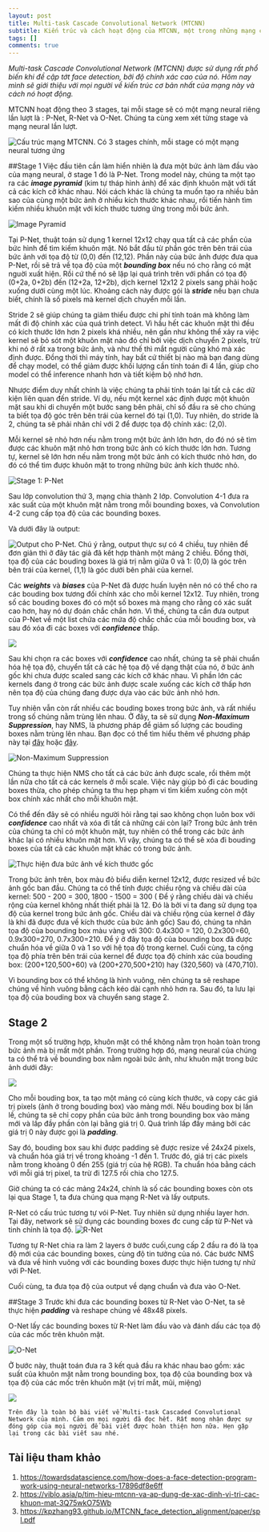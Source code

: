 ```yaml
---
layout: post
title: Multi-task Cascade Convolutional Network (MTCNN) 
subtitle: Kiến trúc và cách hoạt động của MTCNN, một trong những mạng convolutional hoạt động tốt nhất trong face detection hiện nay.
tags: []
comments: true
---
```

*Multi-task Cascade Convolutional Network (MTCNN) được sử dụng rất phổ biến khi đề cập tớt face detection, bởi độ chính xác cao của nó. Hôm nay mình sẽ giới thiệu với mọi người về kiến trúc cơ bản nhất của mạng này và cách nó hoạt động.* 

MTCNN hoạt động theo 3 stages, tại mỗi stage sẽ có một mạng neural riêng lần lượt là : P-Net, R-Net và O-Net. Chúng ta cùng xem xét từng stage và mạng neural lần lượt.

![Cấu trúc mạng MTCNN. Có 3 stages chính, mỗi stage có một mạng neural tương ứng](https://images.viblo.asia/34406778-660d-4bbf-918b-a087e193eba6.png)

##Stage 1
Việc đầu tiên cần làm hiển nhiên là đưa một bức ảnh làm đầu vào của mạng neural, ở stage 1 đó là P-Net. Trong model này, chúng ta một tạo ra các ***image pyramid*** (kim tự tháp hình ảnh) để xác định khuôn mặt với tất cả các kích cỡ khác nhau. Nói cách khác là chúng ta muốn tạo ra nhiều bản sao của cùng một bức ảnh ở nhiều kích thước khác nhau, rồi tiến hành tìm kiếm nhiều khuôn mặt với kích thước tương ứng trong mỗi bức ảnh. 

![Image Pyramid](https://cdn-images-1.medium.com/max/800/1*JH-L5EmTqj_fHEcXnzZT5Q.png)

Tại P-Net, thuật toán sử dụng 1 kernel 12x12 chạy qua tất cả các phần của bức hình để tìm kiếm khuôn mặt. Nó bắt đầu từ phần  góc trên bên trái của bức ảnh với tọa độ từ (0,0) đến (12,12). Phần này của bức ảnh được đưa qua P-Net, rồi sẽ trả về tọa độ của một ***bounding box*** nếu nó cho rằng có mặt nguời xuất hiện. Rồi cứ thế nó sẽ lặp lại quá trình trên với phần có tọa độ (0+2a, 0+2b) đến (12+2a, 12+2b), dịch kernel 12x12 2 pixels sang phải hoặc xuống dưới cùng một lúc. Khoảng cách này được gói là ***stride*** nếu bạn chưa biết, chính là số pixels mà kernel dịch chuyển mỗi lần.

Stride 2 sẽ giúp chúng ta giảm thiểu được chi phí tính toán mà không làm mất đi độ chính xác của quá trình detect. Vì hầu hết các khuôn mặt thì đều có kích thước lớn hơn 2 pixels khá nhiều, nên gần như không thể xảy ra việc kernel sẽ bỏ sót một khuôn mặt nào đó chỉ bởi việc dịch chuyển 2 pixels, trừ khi nó ở rất xa trong bức ảnh, và như thế thì mắt người cũng khó mà xác định được. Đồng thời thì máy tính, hay bất cứ thiết bị nào mà bạn đang dùng để chạy model, có thể giảm được khối lượng cần tính toán đi 4 lần, giúp cho model có thể inference nhanh hơn và tiết kiệm bộ nhớ hơn.

Nhược điểm duy nhất chính là việc chúng ta phải tính toán lại tất cả các dữ kiện liên quan đến stride. Ví dụ, nếu một kernel xác định được một khuôn mặt sau khi di chuyển một bước sang bên phải, chỉ số đầu ra sẽ cho chúng ta biết tọa độ góc trên bên trái của kernel đó tại (1,0). Tuy nhiên, do stride là 2, chúng ta sẽ phải nhân chỉ với 2 để được tọa độ chính xác: (2,0).

Mỗi kernel sẽ nhỏ hơn nếu nằm trong một bức ảnh lớn hơn, do đó nó sẽ tìm được các khuôn mặt nhỏ hơn trong bức ảnh có kích thước lớn hơn. Tương tự, kernel sẽ lớn hơn nếu nằm trong một bức ảnh có kích thước nhỏ hơn, do đó có thể tìm được khuôn mặt to trong những bức ảnh kích thước nhỏ.

![Stage 1: P-Net](https://images.viblo.asia/c2ad8543-8c46-4485-a92c-ca3a8b893b7a.png)

Sau lớp convolution thứ 3, mạng chia thành 2 lớp. Convolution 4-1 đưa ra xác suất của một khuôn mặt nằm trong mỗi bounding boxes, và Convolution 4-2 cung cấp tọa độ của các bounding boxes.

Và dưới đây là output:

![Output cho P-Net. Chú ý rằng, output thực sự có 4 chiều, tuy nhiên để đơn giản thì ở đây tác giả đã kết hợp thành một mảng 2 chiều. Đồng thời, tọa độ của các bouding boxes là giá trị nằm giữa 0 và 1: (0,0) là góc trên bên trái của kernel, (1,1) là góc dưới bên phải của kernel.](https://cdn-images-1.medium.com/max/800/1*5jhmkluZtYXUbzfi-cplIQ.png)

Các ***weights*** và ***biases*** của P-Net đã được huấn luyện nên nó có thể cho ra các bouding box tương đối chính xác cho mỗi kernel 12x12. Tuy nhiên, trong số các bouding boxes đó có một số boxes mà mạng cho rằng có xác suất cao hơn, hay nó dự đoán chắc chắn hơn. Vì thế, chúng ta cần đưa output của P-Net về một list chứa các mứa độ chắc chắc của mỗi bouding box, và sau đó xóa đi các boxes với ***confidence*** thấp. 

![](https://cdn-images-1.medium.com/max/800/1*Ml1270kY5DoN4vU9Uwwi-A.png)

Sau khi chọn ra các boxes với ***confidence*** cao nhất, chúng ta sẽ phải chuẩn hóa hệ tọa độ, chuyển tất cả các hệ tọa độ về dạng thật của nó, ở bức ảnh gốc khi chưa được scaled sang các kích cỡ khác nhau. Vì phần lớn các kernels đang ở trong các bức ảnh được scale xuống các kích cỡ thấp hơn nên tọa độ của chúng đang được dựa vào các bức ảnh nhỏ hơn.

Tuy nhiên vẫn còn rất nhiều các bouding boxes trong bức ảnh, và rất nhiều trong số chúng nằm trùng lên nhau. Ở đây, ta sẽ sử dụng ***Non-Maximum Suppression***, hay NMS, là phương pháp để giảm số lượng các bouding boxes nằm trùng lên nhau.
Bạn đọc có thể tìm hiểu thêm về phương pháp này tại [đây](https://www.coursera.org/lecture/convolutional-neural-networks/non-max-suppression-dvrjH) hoặc [đây](https://www.pyimagesearch.com/2014/11/17/non-maximum-suppression-object-detection-python/).

![Non-Maximum Suppression](https://cdn-images-1.medium.com/max/800/1*Ml1270kY5DoN4vU9Uwwi-A.png)

Chúng ta thực hiện NMS cho tất cả các bức ảnh được scale, rồi thêm một lần nữa cho tất cả các kernels ở mỗi scale. Việc này giúp bỏ đi các bouding boxes thừa, cho phép chúng ta thu hẹp phạm vi tìm kiếm xuống còn một box chính xác nhất cho mỗi khuôn mặt.

Có thể đến đây sẽ có nhiều người hỏi rằng tại sao không chọn luôn box với ***confidence*** cao nhất và xóa đi tất cả những cái còn lại? Trong bức ảnh trên của chúng ta chỉ có một khuôn mặt, tuy nhiên có thể trong các bức ảnh khác lại có nhiều khuôn mặt hơn. Vì vậy, chúng ta có thể sẽ xóa đi bouding boxes của tất cả các khuôn mặt khác có trong bức ảnh. 

![Thực hiện đưa bức ảnh về kích thước gốc](https://cdn-images-1.medium.com/max/800/1*7JWQP4FhkMxuCfzSsfFR_A.png)

Trong bức ảnh trên, box màu đỏ biểu diễn kernel 12x12, được resized về bức ảnh gốc ban đầu. Chúng ta có thể tính được chiều rộng và chiều dài của kernel: 500 - 200 = 300, 1800 - 1500 = 300 ( Để ý rằng chiều dài và chiều rộng của kernel không nhất thiết phải là 12. Đó là bởi vi ta đang sử dụng tọa độ của kernel trong bức ảnh gốc. Chiều dài và chiều rộng của kernel ở đây là khi đã được đưa về kích thước của bức ảnh gốc) Sau đó, chúng ta nhân tọa độ của bounding box màu vàng với 300: 0.4x300 = 120, 0.2x300=60, 0.9x300=270, 0.7x300=210. Để ý ở đây tọa độ của bounding box đã được chuẩn hóa về giữa 0 và 1 so với hệ tọa độ trong kernel. Cuối cùng, ta cộng tọa độ phía trên bên trái của kernel để được tọa độ chính xác của bouding box: (200+120,500+60) và (200+270,500+210) hay (320,560) và (470,710).

Vì bounding box có thể không là hình vuông, nên chúng ta sẽ reshape chúng về hình vuông bằng cách kéo dài cạnh nhỏ hơn ra. Sau đó, ta lưu lại tọa độ của bouding box và chuyển sang stage 2.

## Stage 2
Trong một số trường hợp, khuôn mặt có thể không nằm trọn hoàn toàn trong bức ảnh mà bị mất một phần. Trong trường hợp đó, mạng neural của chúng ta có thể trả về bounding box nằm ngoài bức ảnh, như khuôn mặt trong bức ảnh dưới đây:

![](https://cdn-images-1.medium.com/max/800/1*yoZ7DuNCvH64jY6xKFpO7g.png) 

Cho mỗi bouding box, ta tạo một mảng có cùng kích thước, và copy các giá trị pixels (ảnh ở trong bouding box) vào mảng mới. Nếu bouding box bị lấn lề, chúng ta sẽ chỉ copy phần của bức ảnh trong bounding box vào mảng mới và lấp đầy phần còn lại bằng giá trị 0. Quá trình lấp đầy mảng bởi các giá trị 0 này được gọi là ***padding***.

Say đó, bouding box sau khi được padding sẽ được resize về 24x24 pixels, và chuẩn hóa giá trị về trong khoảng -1 đến 1. Trước đó, giá trị các pixels nằm trong khoảng 0 đến 255 (giá trị của hệ RGB). Ta chuẩn hóa bằng cách với mỗi giá trị pixel, ta trừ đi 127.5 rồi chia cho 127.5.

Giờ chúng ta có các mảng 24x24, chính là số các bounding boxes còn ots lại qua Stage 1, ta đưa chúng qua mạng R-Net và lấy outputs.

R-Net có cấu trúc tương tự vói P-Net. Tuy nhiên sử dụng nhiều layer hơn. Tại đây, network sẽ sử dụng các bounding boxes đc cung cấp từ P-Net và tinh chỉnh là tọa độ.
![R-Net](https://images.viblo.asia/b2a0e943-283b-4fe5-8feb-133771011982.png)

Tương tự R-Net chia ra làm 2 layers ở bước cuối,cung cấp 2 đầu ra đó là tọa độ mới của các bounding boxes, cùng độ tin tưởng của nó. Các bước NMS và đưa về hình vuông với các bounding boxes được thực hiện tương tự nhử với P-Net. 

Cuối cùng, ta đưa tọa độ của output về dạng chuẩn và đưa vào O-Net.

##Stage 3
Trước khi đưa các bounding boxes từ R-Net vào O-Net, ta sẽ thực hiện ***padding*** và reshape chúng về 48x48 pixels.

O-Net lấy các bounding boxes từ R-Net làm đầu vào và đánh dấu các tọa độ của các mốc trên khuôn mặt.

![O-Net](https://images.viblo.asia/9f85936e-1541-4865-9768-7a53cf5841ee.png)

Ở bước này, thuật toán đưa ra 3 kết quả đầu ra khác nhau bao gồm: xác suất của khuôn mặt nằm trong bounding box, tọa độ của bounding box và tọa độ của các mốc trên khuôn mặt (vị trí mắt, mũi, miệng)

![](https://images.viblo.asia/335d51c9-e9b5-4c19-936d-1874806de71d.png)

```
Trên đây là toàn bộ bài viết về Multi-task Cascaded Convolutional Network của mình. Cảm ơn mọi người đã đọc hết. Rất mong nhận được sự đóng góp của mọi người để bài viết được hoàn thiện hơn nữa. Hẹn gặp lại trong các bài viết sau nhé.
```
## Tài liệu tham khảo
1. https://towardsdatascience.com/how-does-a-face-detection-program-work-using-neural-networks-17896df8e6ff
2. https://viblo.asia/p/tim-hieu-mtcnn-va-ap-dung-de-xac-dinh-vi-tri-cac-khuon-mat-3Q75wkO75Wb
3. https://kpzhang93.github.io/MTCNN_face_detection_alignment/paper/spl.pdf

